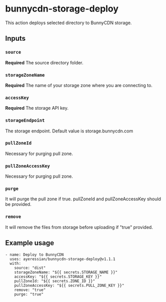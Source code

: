 # bunnycdn-storage-deploy

This action deploys selected directory to BunnyCDN storage.

## Inputs

### `source`

**Required** The source directory folder.

### `storageZoneName`

**Required** The name of your storage zone where you are connecting to.

### `accessKey`

**Required** The storage API key.

### `storageEndpoint`

The storage endpoint. Default value is storage.bunnycdn.com

### `pullZoneId`

Necessary for purging pull zone.

### `pullZoneAccessKey`

Necessary for purging pull zone.

### `purge`

It will purge the pull zone if true. pullZoneId and pullZoneAccessKey should be provided.

### `remove`

It will remove the files from storage before uploading if "true" provided.

## Example usage

```
- name: Deploy to BunnyCDN
  uses: ayeressian/bunnycdn-storage-deploy@v1.1.1
  with:
    source: "dist"
    storageZoneName: "${{ secrets.STORAGE_NAME }}"
    accessKey: "${{ secrets.STORAGE_KEY }}"
    pullZoneId: "${{ secrets.ZONE_ID }}"
    pullZoneAccessKey: "${{ secrets.PULL_ZONE_KEY }}"
    remove: "true"
    purge: "true"
```
